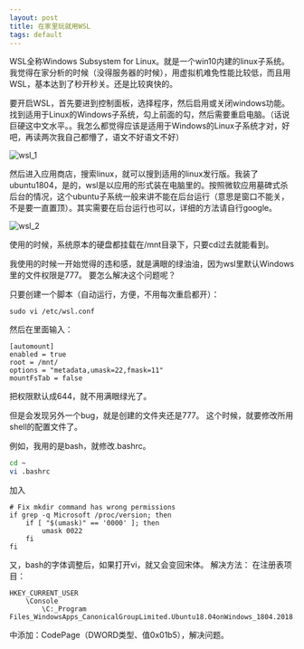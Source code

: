 ```yaml
---
layout: post
title: 在家里玩就用WSL
tags: default
---
```


WSL全称Windows Subsystem for Linux。就是一个win10内建的linux子系统。
我觉得在家分析的时候（没得服务器的时候），用虚拟机难免性能比较低，而且用WSL，基本达到了秒开秒关。还是比较爽快的。

要开启WSL，首先要进到控制面板，选择程序，然后启用或关闭windows功能。找到适用于Linux的Windows子系统，勾上前面的勾，然后需要重启电脑。（话说巨硬这中文水平。。我怎么都觉得应该是适用于Windows的Linux子系统才对，好吧，再读两次我自己都懵了，语文不好语文不好）

![wsl_1](https://raw.githubusercontent.com/pzweuj/pzweuj.github.io/master/downloads/images/wsl_1.jpg)

然后进入应用商店，搜索linux，就可以搜到适用的linux发行版。我装了ubuntu1804，是的，wsl是以应用的形式装在电脑里的。按照微软应用墓碑式杀后台的情况，这个ubuntu子系统一般来讲不能在后台运行（意思是窗口不能关，不是要一直置顶）。其实需要在后台运行也可以，详细的方法请自行google。

![wsl_2](https://raw.githubusercontent.com/pzweuj/pzweuj.github.io/master/downloads/images/wsl_2.jpg)

使用的时候，系统原本的硬盘都挂载在/mnt目录下，只要cd过去就能看到。

我使用的时候一开始觉得的违和感，就是满眼的绿油油，因为wsl里默认Windows里的文件权限是777。
要怎么解决这个问题呢？

只要创建一个脚本（自动运行，方便，不用每次重启都开）：
```shell
sudo vi /etc/wsl.conf
```

然后在里面输入：
```
[automount]
enabled = true
root = /mnt/
options = "metadata,umask=22,fmask=11"
mountFsTab = false
```
把权限默认成644，就不用满眼绿光了。

但是会发现另外一个bug，就是创建的文件夹还是777。
这个时候，就要修改所用shell的配置文件了。

例如，我用的是bash，就修改.bashrc。

```bash
cd ~
vi .bashrc
```

加入
```
# Fix mkdir command has wrong permissions
if grep -q Microsoft /proc/version; then
    if [ "$(umask)" == '0000' ]; then
        umask 0022
    fi
fi
```

又，bash的字体调整后，如果打开vi，就又会变回宋体。
解决方法：
在注册表项目： 
```
HKEY_CURRENT_USER
	\Console
		\C:_Program Files_WindowsApps_CanonicalGroupLimited.Ubuntu18.04onWindows_1804.2018.817.0_x64__79rhkp1fndgsc_ubuntu1804.exe
```
中添加：CodePage（DWORD类型、值0x01b5），解决问题。




[-_-]:继续努力